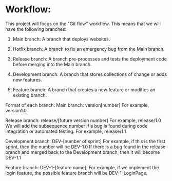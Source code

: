 # Workflow:
This project will focus on the "Git flow" workflow.
This means that we will have the following branches:

1. Main branch: A branch that deploys websites.

2. Hotfix branch: A branch to fix an emergency bug from the Main branch.

3. Release branch: A branch pre-processes and tests the deployment code before merging into the Main branch.

4. Development branch: A branch that stores collections of change or adds new features.

5. Feature branch: A branch that creates a new feature or modifies an existing branch. 

Format of each branch:
Main branch: 
version[number] 
For example, version1.0

Release branch: 
release/[future version number] 
For example, release/1.0
We will add the subsequence number if a bug is found during code integration or automated testing. For example, release/1.1

Development branch:
DEV-[number of sprint] 
For example, if this is the first sprint, then the number will be DEV-1.0
If there is a bug found in the release branch and merged back to the Development branch, then it will become DEV-1.1

Feature branch:
DEV-1-[feature name]. 
For example, if we implement the login feature, the possible feature branch will be DEV-1-LoginPage.
